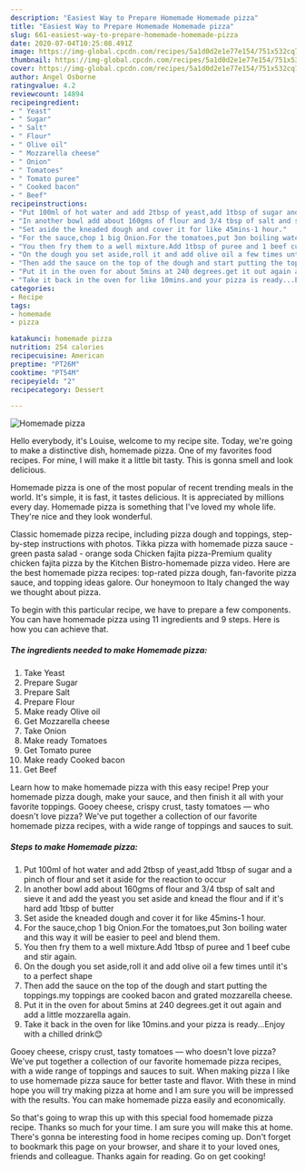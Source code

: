 ```yaml
---
description: "Easiest Way to Prepare Homemade Homemade pizza"
title: "Easiest Way to Prepare Homemade Homemade pizza"
slug: 661-easiest-way-to-prepare-homemade-homemade-pizza
date: 2020-07-04T10:25:08.491Z
image: https://img-global.cpcdn.com/recipes/5a1d0d2e1e77e154/751x532cq70/homemade-pizza-recipe-main-photo.jpg
thumbnail: https://img-global.cpcdn.com/recipes/5a1d0d2e1e77e154/751x532cq70/homemade-pizza-recipe-main-photo.jpg
cover: https://img-global.cpcdn.com/recipes/5a1d0d2e1e77e154/751x532cq70/homemade-pizza-recipe-main-photo.jpg
author: Angel Osborne
ratingvalue: 4.2
reviewcount: 14894
recipeingredient:
- " Yeast"
- " Sugar"
- " Salt"
- " Flour"
- " Olive oil"
- " Mozzarella cheese"
- " Onion"
- " Tomatoes"
- " Tomato puree"
- " Cooked bacon"
- " Beef"
recipeinstructions:
- "Put 100ml of hot water and add 2tbsp of yeast,add 1tbsp of sugar and a pinch of flour and set it aside for the reaction to occur"
- "In another bowl add about 160gms of flour and 3/4 tbsp of salt and sieve it and add the yeast you set aside and knead the flour and if it&#39;s hard add 1tbsp of butter"
- "Set aside the kneaded dough and cover it for like 45mins-1 hour."
- "For the sauce,chop 1 big Onion.For the tomatoes,put 3on boiling water and this way it will be easier to peel and blend them."
- "You then fry them to a well mixture.Add 1tbsp of puree and 1 beef cube and stir again."
- "On the dough you set aside,roll it and add olive oil a few times until it&#39;s to a perfect shape"
- "Then add the sauce on the top of the dough and start putting the toppings.my toppings are cooked bacon and grated mozzarella cheese."
- "Put it in the oven for about 5mins at 240 degrees.get it out again and add a little mozzarella again."
- "Take it back in the oven for like 10mins.and your pizza is ready...Enjoy with a chilled drink😊"
categories:
- Recipe
tags:
- homemade
- pizza

katakunci: homemade pizza 
nutrition: 254 calories
recipecuisine: American
preptime: "PT26M"
cooktime: "PT54M"
recipeyield: "2"
recipecategory: Dessert

---
```



![Homemade pizza](https://img-global.cpcdn.com/recipes/5a1d0d2e1e77e154/751x532cq70/homemade-pizza-recipe-main-photo.jpg)

Hello everybody, it's Louise, welcome to my recipe site. Today, we're going to make a distinctive dish, homemade pizza. One of my favorites food recipes. For mine, I will make it a little bit tasty. This is gonna smell and look delicious.

Homemade pizza is one of the most popular of recent trending meals in the world. It's simple, it is fast, it tastes delicious. It is appreciated by millions every day. Homemade pizza is something that I've loved my whole life. They're nice and they look wonderful.

Classic homemade pizza recipe, including pizza dough and toppings, step-by-step instructions with photos. Tikka pizza with homemade pizza sauce - green pasta salad - orange soda Chicken fajita pizza-Premium quality chicken fajita pizza by the Kitchen Bistro-homemade pizza video. Here are the best homemade pizza recipes: top-rated pizza dough, fan-favorite pizza sauce, and topping ideas galore. Our honeymoon to Italy changed the way we thought about pizza.


To begin with this particular recipe, we have to prepare a few components. You can have homemade pizza using 11 ingredients and 9 steps. Here is how you can achieve that.

<!--inarticleads1-->

##### The ingredients needed to make Homemade pizza:

1. Take  Yeast
1. Prepare  Sugar
1. Prepare  Salt
1. Prepare  Flour
1. Make ready  Olive oil
1. Get  Mozzarella cheese
1. Take  Onion
1. Make ready  Tomatoes
1. Get  Tomato puree
1. Make ready  Cooked bacon
1. Get  Beef


Learn how to make homemade pizza with this easy recipe! Prep your homemade pizza dough, make your sauce, and then finish it all with your favorite toppings. Gooey cheese, crispy crust, tasty tomatoes — who doesn&#39;t love pizza? We&#39;ve put together a collection of our favorite homemade pizza recipes, with a wide range of toppings and sauces to suit. 

<!--inarticleads2-->

##### Steps to make Homemade pizza:

1. Put 100ml of hot water and add 2tbsp of yeast,add 1tbsp of sugar and a pinch of flour and set it aside for the reaction to occur
1. In another bowl add about 160gms of flour and 3/4 tbsp of salt and sieve it and add the yeast you set aside and knead the flour and if it&#39;s hard add 1tbsp of butter
1. Set aside the kneaded dough and cover it for like 45mins-1 hour.
1. For the sauce,chop 1 big Onion.For the tomatoes,put 3on boiling water and this way it will be easier to peel and blend them.
1. You then fry them to a well mixture.Add 1tbsp of puree and 1 beef cube and stir again.
1. On the dough you set aside,roll it and add olive oil a few times until it&#39;s to a perfect shape
1. Then add the sauce on the top of the dough and start putting the toppings.my toppings are cooked bacon and grated mozzarella cheese.
1. Put it in the oven for about 5mins at 240 degrees.get it out again and add a little mozzarella again.
1. Take it back in the oven for like 10mins.and your pizza is ready...Enjoy with a chilled drink😊


Gooey cheese, crispy crust, tasty tomatoes — who doesn&#39;t love pizza? We&#39;ve put together a collection of our favorite homemade pizza recipes, with a wide range of toppings and sauces to suit. When making pizza I like to use homemade pizza sauce for better taste and flavor. With these in mind hope you will try making pizza at home and I am sure you will be impressed with the results. You can make homemade pizza easily and economically. 

So that's going to wrap this up with this special food homemade pizza recipe. Thanks so much for your time. I am sure you will make this at home. There's gonna be interesting food in home recipes coming up. Don't forget to bookmark this page on your browser, and share it to your loved ones, friends and colleague. Thanks again for reading. Go on get cooking!
